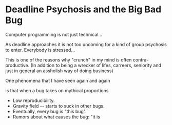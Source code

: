 # Deadline Psychosis and the Big Bad Bug

Computer programming is not just technical...

As deadline approaches it is not too uncoming for a kind of group psychosis to enter. Everybody is stressed...

This is one of the reasons why "crunch" in my mind is often contra-productive. (In addition to being a wrecker of lifes, carreers, seniority and just in general an assholish way of doing business)

One phenomena that I have seen again and again

is that when a bug takes on mythical proportions

* Low reproducibility.
* Gravity field -- starts to suck in other bugs.
* Eventually, every bug is "this bug".
* Rumors about what causes the bug: "it is